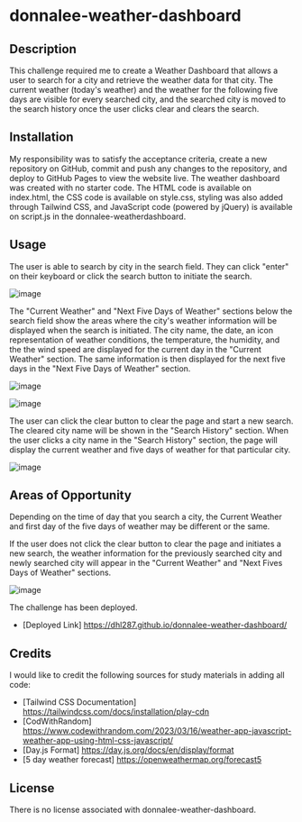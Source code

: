 # donnalee-weather-dashboard

## Description
This challenge required me to create a Weather Dashboard that allows a user to search for a city and retrieve the weather data for that city. The current weather (today's weather) and the weather for the following five days are visible for every searched city, and the searched city is moved to the search history once the user clicks clear and clears the search. 

## Installation
My responsibility was to satisfy the acceptance criteria, create a new repository on GitHub, commit and push any changes to the repository, and deploy to GitHub Pages to view the website live. The weather dashboard was created with no starter code. The HTML code is available on index.html, the CSS code is available on style.css, styling was also added through Tailwind CSS, and JavaScript code (powered by jQuery) is available on script.js in the donnalee-weatherdashboard. 

## Usage
The user is able to search by city in the search field. They can click "enter" on their keyboard or click the search button to initiate the search. 

![image](https://github.com/dhl287/donnalee-weather-dashboard/assets/133473429/3384e8de-caa2-485f-8582-02a2041424c6)

The "Current Weather" and "Next Five Days of Weather" sections below the search field show the areas where the city's weather information will be displayed when the search is initiated. The city name, the date, an icon representation of weather conditions, the temperature, the humidity, and the the wind speed are displayed for the current day in the "Current Weather" section. The same information is then displayed for the next five days in the "Next Five Days of Weather" section. 

![image](https://github.com/dhl287/donnalee-weather-dashboard/assets/133473429/7ce873b0-00a5-4612-be41-7642acfb80e7)

![image](https://github.com/dhl287/donnalee-weather-dashboard/assets/133473429/e91ca49e-a8bd-433b-af38-844b7a4bfcc4)

The user can click the clear button to clear the page and start a new search. The cleared city name will be shown in the "Search History" section. When the user clicks a city name in the "Search History" section, the page will display the current weather and five days of weather for that particular city. 

![image](https://github.com/dhl287/donnalee-weather-dashboard/assets/133473429/62e097a0-6998-48ec-ac1a-a29eae0b36ef)

## Areas of Opportunity
Depending on the time of day that you search a city, the Current Weather and first day of the five days of weather may be different or the same. 

If the user does not click the clear button to clear the page and initiates a new search, the weather information for the previously searched city and newly searched city will appear in the "Current Weather" and "Next Fives Days of Weather" sections.

![image](https://github.com/dhl287/donnalee-weather-dashboard/assets/133473429/3e050784-694c-4650-8882-97dd0ac8138e)

The challenge has been deployed. 
* [Deployed Link] https://dhl287.github.io/donnalee-weather-dashboard/ 

## Credits
I would like to credit the following sources for study materials in adding all code: 

* [Tailwind CSS Documentation] https://tailwindcss.com/docs/installation/play-cdn
* [CodWithRandom] https://www.codewithrandom.com/2023/03/16/weather-app-javascript-weather-app-using-html-css-javascript/
* [Day.js Format] https://day.js.org/docs/en/display/format 
* [5 day weather forecast] https://openweathermap.org/forecast5

## License
There is no license associated with donnalee-weather-dashboard.
